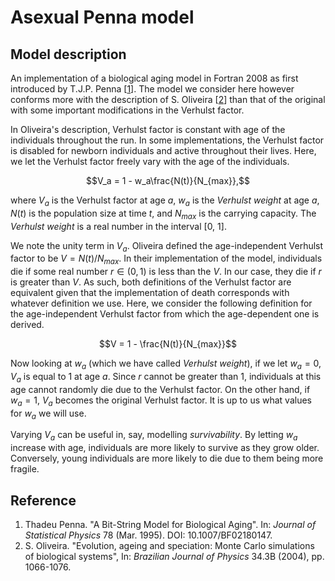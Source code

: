 # Asexual Penna model

## Model description

An implementation of a biological aging model in Fortran 2008 as first introduced by T.J.P. Penna \[[1](#Reference)\]. The model we consider here however conforms more with the description of S. Oliveira \[[2](#Reference)\] than that of the original with some important modifications in the Verhulst factor.

In Oliveira's description, Verhulst factor is constant with age of the individuals throughout the run. In some implementations, the Verhulst factor is disabled for newborn individuals and active throughout their lives. Here, we let the Verhulst factor freely vary with the age of the individuals.

$$V_a = 1 - w_a\frac{N(t)}{N_{max}},$$

where $V_a$ is the Verhulst factor at age $a$, $w_a$ is the *Verhulst weight* at age $a$, $N(t)$ is the population size at time $t$, and $N_{max}$ is the carrying capacity. The *Verhulst weight* is a real number in the interval [0, 1].

We note the unity term in $V_a$. Oliveira defined the age-independent Verhulst factor to be $V = N(t)/N_{max}$. In their implementation of the model, individuals die if some real number $r \in (0, 1)$ is less than the $V$. In our case, they die if $r$ is greater than $V$. As such, both definitions of the Verhulst factor are equivalent given that the implementation of death corresponds with whatever definition we use. Here, we consider the following definition for the age-independent Verhulst factor from which the age-dependent one is derived.

$$V = 1 - \frac{N(t)}{N_{max}}$$

Now looking at $w_a$ (which we have called *Verhulst weight*), if we let $w_a = 0$, $V_a$ is equal to 1 at age $a$. Since $r$ cannot be greater than 1, individuals at this age cannot randomly die due to the Verhulst factor. On the other hand, if $w_a = 1$, $V_a$ becomes the original Verhulst factor. It is up to us what values for $w_a$ we will use.

Varying $V_a$ can be useful in, say, modelling *survivability*. By letting $w_a$ increase with age, individuals are more likely to survive as they grow older. Conversely, young individuals are more likely to die due to them being more fragile.

## Reference

1. Thadeu Penna. "A Bit-String Model for Biological Aging". In: *Journal of Statistical Physics* 78 (Mar. 1995). DOI: 10.1007/BF02180147.
2. S. Oliveira. "Evolution, ageing and speciation: Monte Carlo  simulations of biological systems", In: *Brazilian Journal of Physics* 34.3B (2004), pp. 1066-1076.
